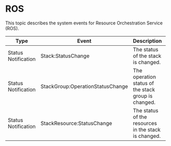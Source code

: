 # ROS

This topic describes the system events for Resource Orchestration Service \(ROS\).

|Type|Event|Description|State|Level|
|----|-----|-----------|-----|-----|
|Status Notification|Stack:StatusChange|The status of the stack is changed.|Normal|Info|
|Status Notification|StackGroup:OperationStatusChange|The operation status of the stack group is changed.|Normal|Info|
|Status Notification|StackResource:StatusChange|The status of the resources in the stack is changed.|Normal|Info|

